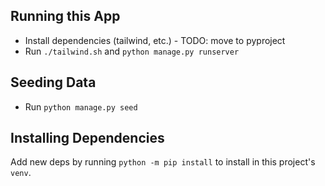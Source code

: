 ## Running this App

- Install dependencies (tailwind, etc.) - TODO: move to pyproject
- Run `./tailwind.sh` and `python manage.py runserver`

## Seeding Data

- Run `python manage.py seed`

## Installing Dependencies

Add new deps by running `python -m pip install` to install in this project's `venv`.
